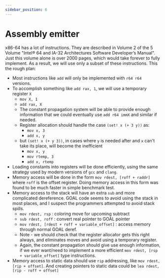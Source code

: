 ```yaml
---
sidebar_position: 6
---
```


# Assembly emitter

x86-64 has a lot of instructions.  They are described in Volume 2 of the 5 Volume "Intel® 64 and IA-32 Architectures Software Developer’s Manual". Just this volume alone is over 2000 pages, which would take forever to fully implement.  As a result, we will use only a subset of these instructions.  This the rough plan:

- Most instructions like `add` will only be implemented with `r64 r64` versions.
- To accomplish something like `add rax, 1`, we will use a temporary register `X`
  - `mov X, 1`
  - `add rax, X`
  - The constant propagation system will be able to provide enough information that we could eventually use `add r64 immX` and similar if needed.
  - Register allocation should handle the case `(set! x (+ 3 y))` as:
     - `mov x, 3`
     - `add x, y`
  - but `(set! x (+ y 3))`, in cases where `y` is needed after and `x` can't take its place, will become the inefficient
     - `mov x, y`
     - `mov rtemp, 3`
     - `add x, rtemp`
- Loading constants into registers will be done efficiently, using the same strategy used by modern versions of `gcc` and `clang`.
- Memory access will be done in the form `mov rdest, [roff + raddr]` where `roff` is the offset register. Doing memory access in this form was found to be much faster in simple benchmark test.
- Memory access to the stack will have an extra `sub` and more complicated dereference.  GOAL code seems to avoid using the stack in most places, and I suspect the programmers attempted to avoid stack spills.
  - `mov rdest, rsp` : coloring move for upcoming subtract
  - `sub rdest, roff` : convert real pointer to GOAL pointer
  - `mov rdest, [rdest + roff + variable_offset]` : access memory through normal GOAL deref.
  - Note - we should check that the register allocator gets this right always, and eliminates moves and avoid using a temporary register.
  - Again, the constant propagation should give use enough information, if we ever want/need to implement a more efficient `mov rdest, [rsp + variable_offset]` type instructions.
- Memory access to static data should use `rip` addressing, like `mov rdest, [rip + offset]`. And creating pointers to static data could be `lea rdest, [rip - roff + offset]`
